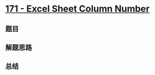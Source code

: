 # [171 - Excel Sheet Column Number](https://leetcode.com/problems/excel-sheet-column-number/)

## 题目


## 解题思路


## 总结


